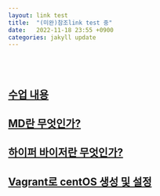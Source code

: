 ```yaml
---
layout: link test
title:  "(미완)참조link test 중"
date:   2022-11-18 23:55 +0900
categories: jakyll update
---
```

<br><br>

## [수업 내용](../_posts/class.markdown)

## [MD란 무엇인가?](../_posts/MD(MarkDown).markdown)

## [하이퍼 바이저란 무엇인가?](../_posts/Hypervisor.markdown)

## [Vagrant로 centOS 생성 및 설정](../_posts/CentOS.markdown)


[수업 내용]: "darktemi.github.io/_posts/class.markdown"
[MD란 무엇인가?]: "darktemi.github.io/_posts/MD(MarkDown).markdown"
[하이퍼 바이저란 무엇인가?]: "darktemi.github.io/_posts/Hypervisor.markdown"
[Vagrant로 centOS 생성 및 설정]: "darktemi.github.io/_posts/centOS.markdown"